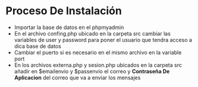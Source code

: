 # Proceso De Instalación


- Importar la base de datos en el phpmyadmin
- En el archivo confing.php ubicado en la carpeta src cambiar las
variables de user y password para poner el usuario que tendra acceso a dica base de datos
- Cambiar el puerto si es necesario en el mismo archivo en la variable port
- En los archivos externa.php y sesion.php ubicados en la carpeta src
añadir en $emailenvio y  $passenvio el correo y **Contraseña De Aplicacion**
del  correo que va a enviar los mensajes
